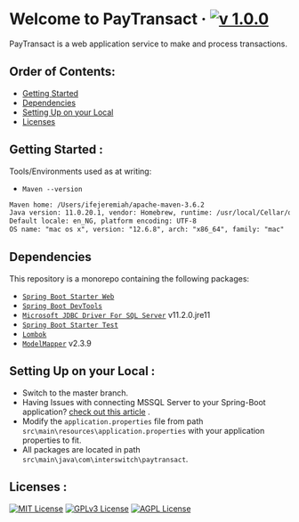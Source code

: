 # Welcome to PayTransact &middot; [![v 1.0.0](https://img.shields.io/badge/version-1.0.0-blue.svg)](http://www.gnu.org/licenses/agpl-3.0)

PayTransact is a web application service to make and process transactions.

## Order of Contents:
- [Getting Started](#getting-started)
- [Dependencies](#dependencies)
- [Setting Up on your Local](#setting-up-on-your-local)
- [Licenses](#licenses)

## Getting Started :

Tools/Environments used as at writing:
- `Maven --version `
```Apache Maven 3.6.2 (40f52333136460af0dc0d7232c0dc0bcf0d9e117; 2019-08-27T16:06:16+01:00)
Maven home: /Users/ifejeremiah/apache-maven-3.6.2
Java version: 11.0.20.1, vendor: Homebrew, runtime: /usr/local/Cellar/openjdk@11/11.0.20.1/libexec/openjdk.jdk/Contents/Home
Default locale: en_NG, platform encoding: UTF-8
OS name: "mac os x", version: "12.6.8", arch: "x86_64", family: "mac" 
```


## Dependencies
This repository is a monorepo containing the following packages:
- [`Spring Boot Starter Web`](https://mvnrepository.com/artifact/org.springframework.boot/spring-boot-starter-web)
- [`Spring Boot DevTools`](https://mvnrepository.com/artifact/org.springframework.boot/spring-boot-devtools)
- [`Microsoft JDBC Driver For SQL Server`](https://mvnrepository.com/artifact/com.microsoft.sqlserver/mssql-jdbc) v11.2.0.jre11
- [`Spring Boot Starter Test`](https://mvnrepository.com/artifact/org.springframework.boot/spring-boot-starter-test)
- [`Lombok`](https://mvnrepository.com/artifact/org.projectlombok/lombok)
- [`ModelMapper`](https://mvnrepository.com/artifact/org.modelmapper/modelmapper) v2.3.9


## Setting Up on your Local :
- Switch to the master branch.
- Having Issues with connecting MSSQL Server to your Spring-Boot application? [check out this article](https://gist.github.com/Ifejeremiah/0dacda0c741c3947421f1dd8cb154762) .
- Modify the `application.properties` file from path `src\main\resources\application.properties` with your application properties to fit.
- All packages are located in path `src\main\java\com\interswitch\paytransact`.


## Licenses :
[![MIT License](https://img.shields.io/badge/License-MIT-green.svg)](https://choosealicense.com/licenses/mit/)
[![GPLv3 License](https://img.shields.io/badge/License-GPL%20v3-yellow.svg)](https://opensource.org/licenses/)
[![AGPL License](https://img.shields.io/badge/License-AGPL-blue.svg)](http://www.gnu.org/licenses/agpl-3.0)